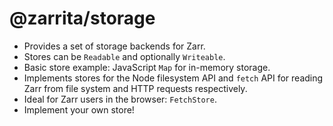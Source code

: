 # @zarrita/storage

- Provides a set of storage backends for Zarr.
- Stores can be `Readable` and optionally `Writeable`.
- Basic store example: JavaScript `Map` for in-memory storage.
- Implements stores for the Node filesystem API and `fetch` API for reading Zarr
  from file system and HTTP requests respectively.
- Ideal for Zarr users in the browser: `FetchStore`.
- Implement your own store!
